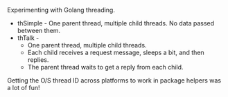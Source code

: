 Experimenting with Golang threading.

* thSimple - One parent thread, multiple child threads. No data passed between them.
* thTalk -
  - One parent thread, multiple child threads.
  - Each child receives a request message, sleeps a bit, and then replies.
  - The parent thread waits to get a reply from each child.

Getting the O/S thread ID across platforms to work in package helpers was a lot of fun!
